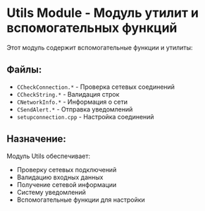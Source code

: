 # Utils Module - Модуль утилит и вспомогательных функций

Этот модуль содержит вспомогательные функции и утилиты:

## Файлы:
- `CCheckConnection.*` - Проверка сетевых соединений
- `CCheckString.*` - Валидация строк
- `CNetworkInfo.*` - Информация о сети
- `CSendAlert.*` - Отправка уведомлений
- `setupconnection.cpp` - Настройка соединений

## Назначение:
Модуль Utils обеспечивает:
- Проверку сетевых подключений
- Валидацию входных данных
- Получение сетевой информации
- Систему уведомлений
- Вспомогательные функции для настройки
